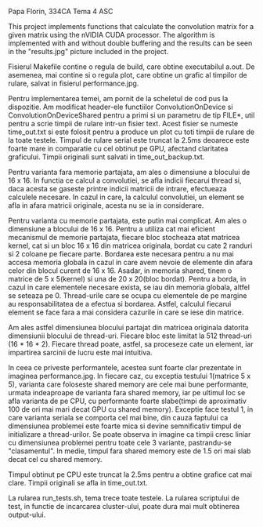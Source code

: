 Papa Florin, 334CA
Tema 4 ASC

This project implements functions that calculate the convolution matrix for a
given matrix using the nVIDIA CUDA processor. The algorithm is implemented
with and without double buffering and the results can be seen in the
"results.jpg" picture included in the project.


Fisierul Makefile contine o regula de build, care obtine executabilul a.out. De
asemenea, mai contine si o regula plot, care obtine un grafic al timpilor de
rulare, salvat in fisierul performance.jpg.

Pentru implementarea temei, am pornit de la scheletul de cod pus la dispozitie.
Am modificat header-ele functiilor ConvolutionOnDevice si
ConvolutionOnDeviceShared pentru a primi si un parametru de tip FILE*, util
pentru a scrie timpii de rulare intr-un fisier text. Acest fisier se numeste
time_out.txt si este folosit pentru a produce un plot cu toti timpii de rulare
de la toate testele. Timpul de rulare serial este truncat la 2.5ms deoarece
este foarte mare in comparatie cu cel obtinut pe GPU, afectand claritatea
graficului. Timpii originali sunt salvati in time_out_backup.txt.

Pentru varianta fara memorie partajata, am ales o dimensiune a blocului de
16 x 16. In functia ce calcul a convolutiei, se afla indicii fiecarui thread
si, daca acesta se gaseste printre indicii matricii de intrare, efectueaza
calculele necesare. In cazul in care, la calculul convolutiei, un element
se afla in afara matricii originale, acesta nu se ia in considerare.

Pentru varianta cu memorie partajata, este putin mai complicat. Am ales o
dimensiune a blocului de 16 x 16. Pentru a utiliza cat mai eficient mecanismul
de memorie partajata, fiecare bloc stocheaza atat matricea kernel, cat si
un bloc 16 x 16 din matricea originala, bordat cu cate 2 randuri si 2 coloane
pe fiecare parte. Bordarea este necesara pentru a nu mai accesa memoria globala
in cazul in care avem nevoie de elemente din afara celor din blocul curent de
16 x 16. Asadar, in memoria shared, tinem o matrice de 5 x 5(kernel) si una de
20 x 20(bloc bordat). Pentru a borda, in cazul in care elementele necesare
exista, se iau din memoria globala, altfel se seteaza pe 0. Thread-urile care
se ocupa cu elementele de pe margine au responsabilitatea de a efectua si
bordarea. Astfel, calculul fiecarui element se face fara a mai considera
cazurile in care se iese din matrice. 

Am ales astfel dimensiunea blocului partajat din matricea originala datorita
dimensiunii blocului de thread-uri. Fiecare bloc este limitat la 512 thread-uri
(16 * 16 * 2). Fiecare thread poate, astfel, sa proceseze cate un element, iar
impartirea sarcinii de lucru este mai intuitiva.

In ceea ce priveste performantele, acestea sunt foarte clar prezentate in
imaginea performance.jpg. In fiecare caz, cu exceptia testului 1(matrice 5 x 5),
varianta care foloseste shared memory are cele mai bune performante, urmata
indeaproape de varianta fara shared memory, iar pe ultimul loc se afla varianta
de pe CPU, cu performante foarte slabe(timpi de aproximativ 100 de ori mai mari
decat GPU cu shared memory). Exceptie face testul 1, in care varianta seriala se
comporta cel mai bine, din cauza faptului ca dimensiunea problemei este foarte
mica si devine semnificativ timpul de initializare a thread-urilor. Se poate
observa in imagine ca timpii cresc liniar cu dimensiunea problemei pentru toate
cele 3 variante, pastrandu-se "clasamentul". In medie, timpul fara shared memory
este de 1.5 ori mai slab decat cel cu shared memory.

Timpul obtinut pe CPU este truncat la 2.5ms pentru a obtine grafice cat mai
clare. Timpii originali se afla in time_out.txt.

La rularea run_tests.sh, tema trece toate testele. La rularea scriptului de
test, in functie de incarcarea cluster-ului, poate dura mai mult obtinerea
output-ului.
